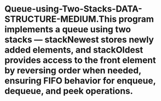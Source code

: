 # Queue-using-Two-Stacks-DATA-STRUCTURE-MEDIUM.This program implements a queue using two stacks — stackNewest stores newly added elements, and stackOldest provides access to the front element by reversing order when needed, ensuring FIFO behavior for enqueue, dequeue, and peek operations.
